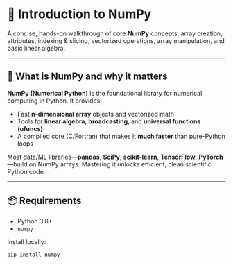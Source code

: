 # 📘 Introduction to NumPy



A concise, hands-on walkthrough of core **NumPy** concepts: array creation, attributes, indexing & slicing, vectorized operations, array manipulation, and basic linear algebra.

---

## 🚀 What is NumPy and why it matters

**NumPy (Numerical Python)** is the foundational library for numerical computing in Python. It provides:
- Fast **n-dimensional array** objects and vectorized math
- Tools for **linear algebra**, **broadcasting**, and **universal functions (ufuncs)**
- A compiled core (C/Fortran) that makes it **much faster** than pure-Python loops

Most data/ML libraries—**pandas**, **SciPy**, **scikit-learn**, **TensorFlow**, **PyTorch**—build on NumPy arrays. Mastering it unlocks efficient, clean scientific Python code.

---

## 📦 Requirements

- Python 3.8+
- `numpy`

Install locally:
```bash
pip install numpy

